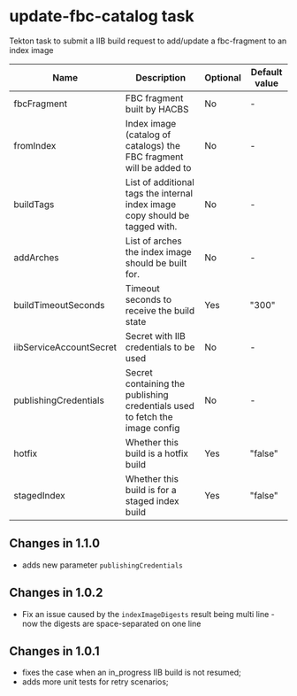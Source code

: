 # update-fbc-catalog task

Tekton task to submit a IIB build request to add/update a fbc-fragment to an index image

| Name                    | Description                                                                  | Optional | Default value |
| ----------------------- | ---------------------------------------------------------------------------- | -------- | ------------- |
| fbcFragment             | FBC fragment built by HACBS                                                  | No       | -             |
| fromIndex               | Index image (catalog of catalogs) the FBC fragment will be added to          | No       | -             |
| buildTags               | List of additional tags the internal index image copy should be tagged with. | No       | -             |
| addArches               | List of arches the index image should be built for.                          | No       | -             |
| buildTimeoutSeconds     | Timeout seconds to receive the build state                                   | Yes      | "300"         |
| iibServiceAccountSecret | Secret with IIB credentials to be used                                       | No       | -             |
| publishingCredentials   | Secret containing the publishing credentials used to fetch the image config  | No       | -             |
| hotfix                  | Whether this build is a hotfix build                                         | Yes      | "false"       |
| stagedIndex             | Whether this build is for a staged index build                               | Yes      | "false"       |

## Changes in 1.1.0
* adds new parameter `publishingCredentials`

## Changes in 1.0.2
* Fix an issue caused by the `indexImageDigests` result being multi line - now the digests are space-separated on one line

## Changes in 1.0.1
* fixes the case when an in_progress IIB build is not resumed;
* adds more unit tests for retry scenarios;
